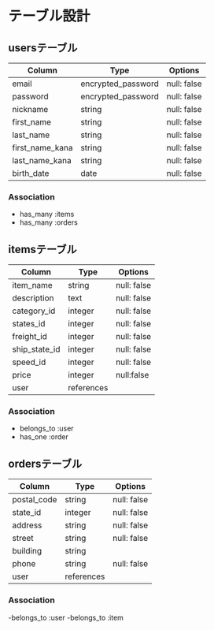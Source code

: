 # テーブル設計

## usersテーブル

| Column          | Type               | Options     |
| --------------- | ------------------ | ----------- |
| email           | encrypted_password | null: false |
| password        | encrypted_password | null: false |
| nickname        | string             | null: false |
| first_name      | string             | null: false |
| last_name       | string             | null: false |
| first_name_kana | string             | null: false |
| last_name_kana  | string             | null: false |
| birth_date      | date               | null: false |
### Association
- has_many :items
- has_many :orders


## itemsテーブル
| Column        | Type       | Options       |
| ------------- | ---------- | ------------- |
| item_name     | string     | null: false   |
| description   | text       | null: false   |
| category_id   | integer    | null: false   |
| states_id     | integer    | null: false   |
| freight_id    | integer    | null: false   |
| ship_state_id | integer    | null: false   |
| speed_id      | integer    | null: false   |
| price         | integer    | null:false    |
| user          | references |               |
### Association
- belongs_to :user
- has_one :order

## ordersテーブル
| Column        | Type       | Options     |
| ------------- | ---------- | ----------- |
| postal_code   | string     | null: false |
| state_id      | integer    | null: false |
| address       | string     | null: false |
| street        | string     | null: false |
| building      | string     |             |
| phone         | string     | null: false |
| user          | references |             |
### Association
-belongs_to :user
-belongs_to :item